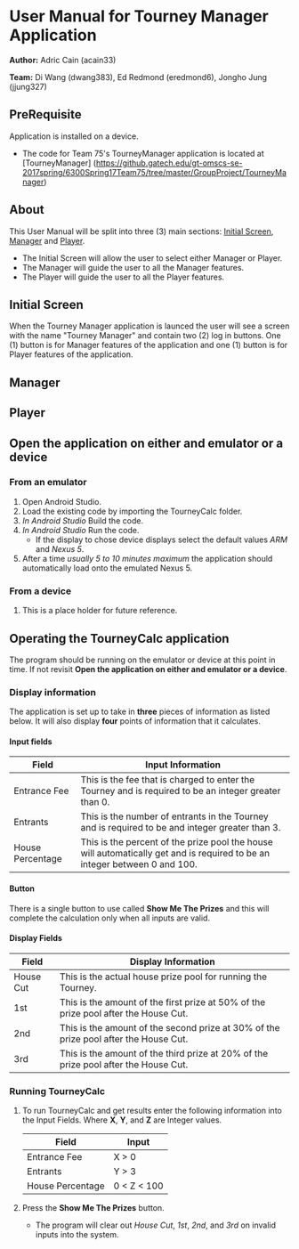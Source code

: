 # User Manual for Tourney Manager Application

**Author:** Adric Cain (acain33)

**Team:** Di Wang (dwang383), Ed Redmond (eredmond6), Jongho Jung (jjung327)

## PreRequisite
Application is installed on a device.
* The code for Team 75's TourneyManager application is located at [TourneyManager] (https://github.gatech.edu/gt-omscs-se-2017spring/6300Spring17Team75/tree/master/GroupProject/TourneyManager)

## About
This User Manual will be split into three (3) main sections: [Initial Screen](#initial-screen), [Manager](#manager) and [Player](#player).
* The Initial Screen will allow the user to select either Manager or Player.
* The Manager will guide the user to all the Manager features.
* The Player will guide the user to all the Player features.

## Initial Screen
When the Tourney Manager application is launced the user will see a screen with the name "Tourney Manager" and contain two (2) log in buttons. One (1) button is for Manager features of the application and one (1) button is for Player features of the application.

## Manager






## Player







## Open the application on either and emulator or a device
### From an emulator
1. Open Android Studio.
2. Load the existing code by importing the TourneyCalc folder.
3. *In Android Studio* Build the code.
4. *In Android Studio* Run the code.
	* If the display to chose device displays select the default values *ARM* and *Nexus 5*.
5. After a time *usually 5 to 10 minutes maximum* the application should automatically load onto the emulated Nexus 5.

### From a device
1. This is a place holder for future reference.

## Operating the TourneyCalc application
The program should be running on the emulator or device at this point in time. If not revisit **Open the application on either and emulator or a device**.

### Display information
The application is set up to take in **three** pieces of information as listed below. It will also display **four** points of information that it calculates.

#### Input fields
Field | Input Information
----- | -----------------
Entrance Fee | This is the fee that is charged to enter the Tourney and is required to be an integer greater than 0.
Entrants |  This is the number of entrants in the Tourney and is required to be and integer greater than 3.
House Percentage | This is the percent of the prize pool the house will automatically get and is required to be an integer between 0 and 100.

#### Button
There is a single button to use called **Show Me The Prizes** and this will complete the calculation only when all inputs are valid.

#### Display Fields
Field | Display Information
----- | -------------------
House Cut | This is the actual house prize pool for running the Tourney.
1st | This is the amount of the first prize at 50% of the prize pool after the House Cut.
2nd | This is the amount of the second prize at 30% of the prize pool after the House Cut.
3rd | This is the amount of the third prize at 20% of the prize pool after the House Cut.

### Running TourneyCalc
1. To run TourneyCalc and get results enter the following information into the Input Fields. Where **X**, **Y**, and **Z** are Integer values.

	Field | Input
	----- | -----
	Entrance Fee | X > 0
	Entrants |  Y > 3
	House Percentage | 0 < Z < 100

2. Press the **Show Me The Prizes** button.
	* The program will clear out *House Cut*, *1st*, *2nd*, and *3rd* on invalid inputs into the system.
